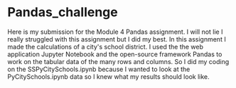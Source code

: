 # Pandas_challenge
Here is my submission for the Module 4 Pandas assignment. I will not lie I really struggled with this assignment but I did my best. In this assignment I made the calculations of a city's school district. I used the the web application Jupyter Notebook and the open-source framework Pandas to work on the tabular data of the many rows and columns. So I did my coding on the SSPyCitySchools.ipynb because I wanted to look at the PyCitySchools.ipynb data so I knew what my results should look like. 